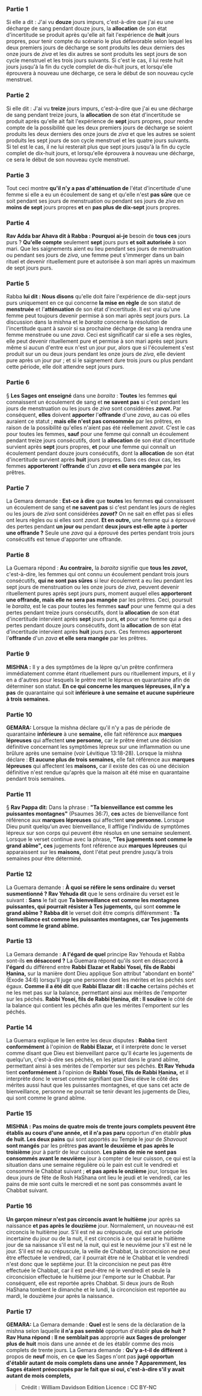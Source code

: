 
### Partie 1
Si elle a dit : J'ai vu <b>douze</b> jours impurs, c'est-à-dire que j'ai eu une décharge de sang pendant douze jours, la <b>allocation</b> de son état d'incertitude se produit après qu'elle ait fait l'expérience de <b>huit</b> jours propres, pour tenir compte du scénario le plus défavorable selon lequel les deux premiers jours de décharge se sont produits les deux derniers des onze jours de <i>ziva</i> et les dix autres se sont produits les sept jours de son cycle menstruel et les trois jours suivants. Si c'est le cas, il lui reste huit jours jusqu'à la fin du cycle complet de dix-huit jours, et lorsqu'elle éprouvera à nouveau une décharge, ce sera le début de son nouveau cycle menstruel.

### Partie 2
Si elle dit : J'ai vu <b>treize</b> jours impurs, c'est-à-dire que j'ai eu une décharge de sang pendant treize jours, la <b>allocation</b> de son état d'incertitude se produit après qu'elle ait fait l'expérience de <b>sept</b> jours propres, pour rendre compte de la possibilité que les deux premiers jours de décharge se soient produits les deux derniers des onze jours de <i>ziva</i> et que les autres se soient produits les sept jours de son cycle menstruel et les quatre jours suivants. Si tel est le cas, il ne lui resterait plus que sept jours jusqu'à la fin du cycle complet de dix-huit jours, et lorsqu'elle éprouvera à nouveau une décharge, ce sera le début de son nouveau cycle menstruel.

### Partie 3
Tout ceci montre <b>qu'il n'y a pas d'atténuation de</b> l'état d'incertitude d'une femme si elle a eu un écoulement de sang et qu'elle n'est <b>pas sûre</b> que ce soit pendant ses jours de menstruation ou pendant ses jours de <i>ziva</i> en <b>moins de sept</b> jours propres <b>et</b> en <b>pas plus de dix-sept</b> jours propres.

### Partie 4
<b>Rav Adda bar Ahava dit à Rabba : Pourquoi ai-je</b> besoin de <b>tous ces</b> jours purs ? <b>Qu'elle compte</b> seulement <b>sept</b> jours purs <b>et soit autorisée</b> à son mari. Que les saignements aient eu lieu pendant ses jours de menstruation ou pendant ses jours de <i>ziva</i>, une femme peut s'immerger dans un bain rituel et devenir rituellement pure et autorisée à son mari après un maximum de sept jours purs.

### Partie 5
Rabba <b>lui dit : Nous disons</b> qu'elle doit faire l'expérience de dix-sept jours purs uniquement en ce qui concerne <b>la mise en règle</b> de son statut de <b>menstruée</b> et l'<b>atténuation</b> de son état d'incertitude. Il est vrai qu'une femme peut toujours devenir permise à son mari après sept jours purs. La discussion dans la mishna et le <i>baraita</i> concerne la résolution de l'incertitude quant à savoir si sa prochaine décharge de sang la rendra une femme menstruée ou une <i>zava</i>. Ceci est significatif car si elle a ses règles, elle peut devenir rituellement pure et permise à son mari après sept jours même si aucun d'entre eux n'est un jour pur, alors que si l'écoulement s'est produit sur un ou deux jours pendant les onze jours de <i>ziva</i>, elle devient pure après un jour pur ; et si le saignement dure trois jours ou plus pendant cette période, elle doit attendre sept jours purs.

### Partie 6
§ <b>Les Sages ont enseigné</b> dans une <i>baraita</i> : <b>Toutes</b> les femmes <b>qui</b> connaissent un écoulement de sang et <b>ne savent pas</b> si c'est pendant les jours de menstruation ou les jours de <i>ziva</i> sont considérées <b><i>zavot</i>. </b> Par conséquent, <b>elles</b> doivent <b>apporter</b> l'<b>offrande</b> d'une <i>zava</i>, au cas où elles auraient ce statut ; <b>mais elle n'est pas consommée</b> par les prêtres, en raison de la possibilité qu'elles n'aient pas été réellement <i>zavot</i>. C'est le cas pour toutes les femmes, <b>sauf</b> pour une femme qui connaît un écoulement pendant treize jours consécutifs, dont la <b>allocation</b> de son état d'incertitude survient après <b>sept</b> jours propres, <b>et</b> pour une femme qui connaît un écoulement pendant douze jours consécutifs, dont la <b>allocation</b> de son état d'incertitude survient après <b>huit</b> jours propres. Dans ces deux cas, les femmes <b>apporteront</b> l'<b>offrande</b> d'un <i>zava</i> <b>et elle sera mangée</b> par les prêtres.

### Partie 7
La Gemara demande : <b>Est-ce à dire</b> que <b>toutes</b> les femmes <b>qui</b> connaissent un écoulement de sang et <b>ne savent pas</b> si c'est pendant les jours de règles ou les jours de <i>ziva</i> sont considérées <b><i>zavot</i>?</b> On ne sait en effet pas si elles ont leurs règles ou si elles sont <i>zavot</i>. <b>Et en outre,</b> une femme qui a éprouvé des pertes pendant <b>un jour ou</b> pendant <b>deux jours est-elle apte</b> à <b>porter une offrande ?</b> Seule une <i>zava</i> qui a éprouvé des pertes pendant trois jours consécutifs est tenue d'apporter une offrande.

### Partie 8
La Guemara répond : <b>Au contraire,</b> la <i>baraita</i> signifie que <b>tous les <i>zavot</i>,</b> c'est-à-dire, les femmes qui ont connu un écoulement pendant trois jours consécutifs, <b>qui ne sont pas sûres</b> si leur écoulement a eu lieu pendant les sept jours de menstruation ou les onze jours de <i>ziva</i>, peuvent devenir rituellement pures après sept jours purs, moment auquel elles <b>apporteront une offrande, mais elle ne sera pas mangée</b> par les prêtres. Ceci, poursuit le <i>baraita</i>, est le cas pour toutes les femmes <b>sauf</b> pour une femme qui a des pertes pendant treize jours consécutifs, dont la <b>allocation</b> de son état d'incertitude intervient après <b>sept</b> jours purs, <b>et</b> pour une femme qui a des pertes pendant douze jours consécutifs, dont la <b>allocation</b> de son état d'incertitude intervient après <b>huit</b> jours purs. Ces femmes <b>apporteront</b> l'<b>offrande</b> d'un <i>zava</i> <b>et elle sera mangée</b> par les prêtres.

### Partie 9
<strong>MISHNA :</strong> Il y a des symptômes de la lèpre qu'un prêtre confirmera immédiatement comme étant rituellement purs ou rituellement impurs, et il y en a d'autres pour lesquels le prêtre met le lépreux en quarantaine afin de déterminer son statut. <b>En ce qui concerne les marques lépreuses, il n'y a pas</b> de quarantaine qui soit <b>inférieure à une semaine et aucune supérieure à trois semaines.</b>

### Partie 10
<strong>GEMARA:</strong> Lorsque la mishna déclare qu'il n'y a pas de période de quarantaine <b>inférieure</b> à une <b>semaine,</b> elle fait référence aux <b>marques lépreuses</b> qui affectent <b>une personne,</b> car le prêtre émet une décision définitive concernant les symptômes lépreux sur une inflammation ou une brûlure après une semaine (voir Lévitique 13:18-28). Lorsque la mishna déclare : <b>Et aucune plus de trois semaines,</b> elle fait référence aux <b>marques lépreuses</b> qui affectent les <b>maisons,</b> car il existe des cas où une décision définitive n'est rendue qu'après que la maison ait été mise en quarantaine pendant trois semaines.

### Partie 11
§ <b>Rav Pappa dit:</b> Dans la phrase : <b>"Ta bienveillance est comme les puissantes montagnes"</b> (Psaumes 36:7), <b>ces</b> actes de bienveillance font référence aux <b>marques lépreuses</b> qui affectent <b>une personne.</b> Lorsque Dieu punit quelqu'un avec bienveillance, Il afflige l'individu de symptômes lépreux sur son corps qui peuvent être résolus en une semaine seulement. Lorsque le verset continue avec la phrase, <b>"Tes jugements sont comme le grand abîme", ces</b> jugements font référence aux <b>marques lépreuses</b> qui apparaissent sur les <b>maisons,</b> dont l'état peut prendre jusqu'à trois semaines pour être déterminé.

### Partie 12
La Guemara demande : <b>À quoi se réfère le sens ordinaire</b> du <b>verset susmentionné ? Rav Yehuda dit</b> que le sens ordinaire du verset est le suivant : <b>Sans</b> le fait que <b>Ta bienveillance est comme les montagnes puissantes, qui pourrait résister à Tes jugements,</b> qui sont <b>comme le grand abîme ? Rabba dit</b> le verset doit être compris différemment : <b>Ta bienveillance est comme les puissantes montagnes, car Tes jugements sont comme le grand abîme.</b>

### Partie 13
La Gemara demande : <b>A l'égard de quel</b> principe Rav Yehouda et Rabba sont-ils <b>en désaccord ?</b> La Guemara répond qu'ils sont en désaccord <b>à l'égard</b> du différend entre <b>Rabbi Elazar et Rabbi Yosei, fils de Rabbi Ḥanina,</b> sur la manière dont Dieu applique Son attribut "abondant en bonté" (Exode 34:6) lorsqu'Il juge une personne dont les mérites et les péchés sont égaux. <b>Comme il a été dit</b> que <b>Rabbi Elazar dit : Il cache</b> certains péchés et ne les met pas sur la balance, permettant ainsi aux mérites de l'emporter sur les péchés. <b>Rabbi Yosei, fils de Rabbi Ḥanina, dit : Il soulève</b> le côté de la balance qui contient les péchés afin que les mérites l'emportent sur les péchés.

### Partie 14
La Guemara explique le lien entre les deux disputes : <b>Rabba</b> tient <b>conformément</b> à l'opinion de <b>Rabbi Elazar,</b> et il interprète donc le verset comme disant que Dieu est bienveillant parce qu'Il écarte les jugements de quelqu'un, c'est-à-dire ses péchés, en les jetant dans le grand abîme, permettant ainsi à ses mérites de l'emporter sur ses péchés. <b>Et Rav Yehuda</b> tient <b>conformément</b> à l'opinion de <b>Rabbi Yosei, fils de Rabbi Ḥanina,</b> et il interprète donc le verset comme signifiant que Dieu élève le côté des mérites aussi haut que les puissantes montagnes, et que sans cet acte de bienveillance, personne ne pourrait se tenir devant les jugements de Dieu, qui sont comme le grand abîme.

### Partie 15
<strong>MISHNA :</strong> <b>Pas moins de quatre <b>mois de trente jours</b> complets peuvent être établis <b>au cours</b> d'une année, et il n'a pas paru</b> opportun d'en établir <b>plus de huit. Les deux pains</b> qui sont apportés au Temple le jour de <i>Shavouot</i> <b>sont mangés</b> par les prêtres <b>pas avant le deuxième et pas après le troisième</b> jour à partir de leur cuisson. <b>Les pains de mie ne sont pas consommés avant le neuvième</b> jour à compter de leur cuisson, ce qui est la situation dans une semaine régulière où le pain est cuit le vendredi et consommé le Chabbat suivant ; <b>et pas après le onzième</b> jour, lorsque les deux jours de fête de Rosh HaShana ont lieu le jeudi et le vendredi, car les pains de mie sont cuits le mercredi et ne sont pas consommés avant le Chabbat suivant.

### Partie 16
<b>Un garçon mineur n'est pas circoncis avant le huitième</b> jour après sa naissance <b>et pas après le douzième</b> jour. Normalement, un nouveau-né est circoncis le huitième jour. S'il est né au crépuscule, qui est une période incertaine du jour ou de la nuit, il est circoncis à ce qui serait le huitième jour de sa naissance s'il est né la nuit, qui est le neuvième jour s'il est né le jour. S'il est né au crépuscule, la veille de Chabbat, la circoncision ne peut être effectuée le vendredi, car il pourrait être né le Chabbat et le vendredi n'est donc que le septième jour. Et la circoncision ne peut pas être effectuée le Chabbat, car il est peut-être né le vendredi et seule la circoncision effectuée le huitième jour l'emporte sur le Chabbat. Par conséquent, elle est reportée après Chabbat. Si deux jours de Rosh HaShana tombent le dimanche et le lundi, la circoncision est reportée au mardi, le douzième jour après la naissance.

### Partie 17
<strong>GEMARA:</strong> La Gemara demande : <b>Quel</b> est le sens de la déclaration de la mishna selon laquelle <b>il n'a pas semblé</b> opportun d'établir <b>plus de huit ? Rav Huna répond : Il ne semblait pas</b> approprié <b>aux Sages de prolonger plus de huit</b> mois dans une année et de les établir comme des mois complets de trente jours. La Gemara demande : <b>Qu'y a-t-il de différent</b> à propos de <b>neuf</b> mois, en ce <b>que</b> les Sages n'ont pas <b>jugé opportun d'établir autant de mois complets dans une année ? Apparemment, les Sages étaient préoccupés par le fait que <b>si oui,</b> c'est-à-dire s'il y avait autant de mois complets,

>Crédit : William Davidson Edition
>Licence : CC BY-NC